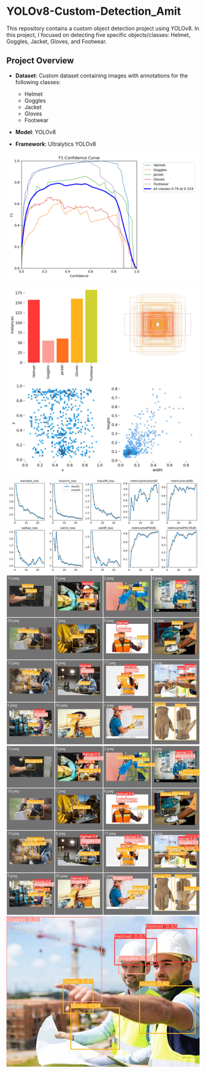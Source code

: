 # YOLOv8-Custom-Detection_Amit

This repository contains a custom object detection project using YOLOv8. In this project, I focused on detecting five specific objects/classes: Helmet, Goggles, Jacket, Gloves, and Footwear.


## Project Overview

- **Dataset**: Custom dataset containing images with annotations for the following classes:
  - Helmet
  - Goggles
  - Jacket
  - Gloves
  - Footwear
  
- **Model**: YOLOv8

- **Framework**: Ultralytics YOLOv8

![Train F1 Curve](runs/detect/train/F1_curve.png)
![Labels](runs/detect/train/labels.jpg)
![Train Results](runs/detect/train/results.png)
![Validation Batch 0 Label](runs/detect/val/val_batch0_labels.jpg)
![Validation Batch 0 Prediction](runs/detect/val/val_batch0_pred.jpg)
![Predictions on Test Data Samples](runs/detect/predict/14.jpg) 





